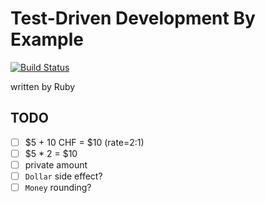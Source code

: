 # Test-Driven Development By Example

[![Build Status](https://travis-ci.org/ykws/test-driven-development-by-example-ruby.svg?branch=master)](https://travis-ci.org/ykws/test-driven-development-by-example-ruby)

written by Ruby

## TODO

- [ ] $5 + 10 CHF = $10 (rate=2:1)
- [ ] $5 * 2 = $10
- [ ] private amount
- [ ] `Dollar` side effect?
- [ ] `Money` rounding?
